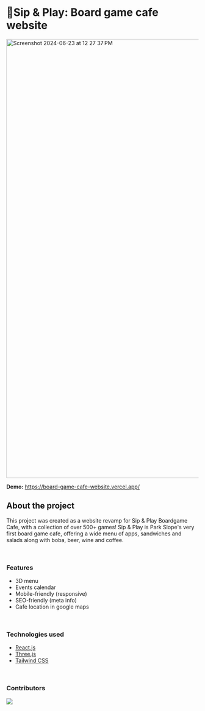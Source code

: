 # 🧋Sip & Play: Board game cafe website

<img width="1152" alt="Screenshot 2024-06-23 at 12 27 37 PM" src="https://github.com/user-attachments/assets/030986ed-0c48-45bf-a813-8bebc1b8e810">

<br/>

**Demo:** https://board-game-cafe-website.vercel.app/

## About the project
This project was created as a website revamp for Sip & Play Boardgame Cafe, with a collection of over 500+ games! Sip & Play is Park Slope's very first board game cafe, offering a wide menu of apps, sandwiches and salads along with boba, beer, wine and coffee.

<br/>

### Features
- 3D menu
- Events calendar
- Mobile-friendly (responsive)
- SEO-friendly (meta info)
- Cafe location in google maps
  
<br/>

### Technologies used

- [React.js](https://react.dev/)
- [Three.js](https://threejs.org/)
- [Tailwind CSS](https://tailwindcss.com/)

<br/>

### Contributors
<a href="https://github.com/LuaanNguyen/Board-Game-Cafe-Website/graphs/contributors">
  <img src="https://contrib.rocks/image?repo=LuaanNguyen/Board-Game-Cafe-Website" />
</a>
